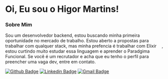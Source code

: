 # Oi, Eu sou o Higor Martins! 

### Sobre Mim
Sou um desenvolvedor backend, estou buscando minha primeira oportunidade no mercado de trabalho. Estou aberto a propostas para trabalhar com qualquer stack, mas minha prefencia é trabalhar com Elixir <img height="13em" src="https://github.githubassets.com/images/icons/emoji/unicode/1f49c.png"/>, estou curtindo muito estudar essa linguagem e aprender o Paradgima Funcional. Se você é um recrutador e acha que eu tenho o perfil para preencher uma vaga dev, entre em contato.

[![Github Badge](https://img.shields.io/badge/-Github-000?style=flat-square&logo=Github&logoColor=white&link=https://github.com/HiiMartins)](https://github.com/HiiMartins)
[![Linkedin Badge](https://img.shields.io/badge/-LinkedIn-blue?style=flat-square&logo=Linkedin&logoColor=white&link=https://www.linkedin.com/in/higor-martins-a3435916b/)](https://www.linkedin.com/in/higor-martins-a3435916b/)
[![Gmail Badge](https://img.shields.io/badge/Gmail-D14836?style=flat-square&logo=gmail&mailto=higor.dsm10@gmail.com&logoColor=white)](mailto:higor.dsm10@gmail.com)
 





